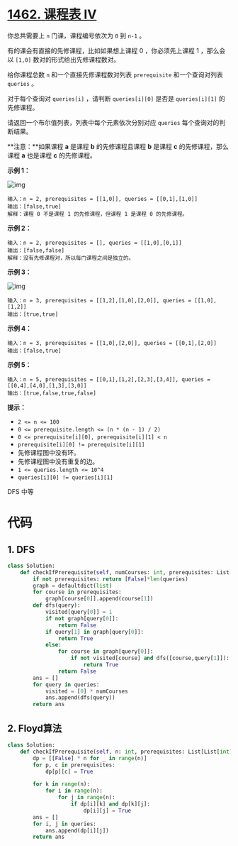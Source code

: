 <!--
 * @Description: 
 * @Autor: Au3C2
 * @Date: 2021-07-14 17:03:56
 * @LastEditors: Au3C2
 * @LastEditTime: 2021-07-14 17:05:23
-->
# [1462. 课程表 IV](https://leetcode-cn.com/problems/course-schedule-iv/)

你总共需要上 `n` 门课，课程编号依次为 `0` 到 `n-1` 。

有的课会有直接的先修课程，比如如果想上课程 0 ，你必须先上课程 1 ，那么会以 `[1,0]` 数对的形式给出先修课程数对。

给你课程总数 `n` 和一个直接先修课程数对列表 `prerequisite` 和一个查询对列表 `queries` 。

对于每个查询对 `queries[i]` ，请判断 `queries[i][0]` 是否是 `queries[i][1]` 的先修课程。

请返回一个布尔值列表，列表中每个元素依次分别对应 `queries` 每个查询对的判断结果。

**注意：**如果课程 **a** 是课程 **b** 的先修课程且课程 **b** 是课程 **c** 的先修课程，那么课程 **a** 也是课程 **c** 的先修课程。

 

**示例 1：**

![img](https://assets.leetcode-cn.com/aliyun-lc-upload/uploads/2020/05/30/graph.png)

```
输入：n = 2, prerequisites = [[1,0]], queries = [[0,1],[1,0]]
输出：[false,true]
解释：课程 0 不是课程 1 的先修课程，但课程 1 是课程 0 的先修课程。
```

**示例 2：**

```
输入：n = 2, prerequisites = [], queries = [[1,0],[0,1]]
输出：[false,false]
解释：没有先修课程对，所以每门课程之间是独立的。
```

**示例 3：**

![img](https://assets.leetcode-cn.com/aliyun-lc-upload/uploads/2020/05/30/graph-1.png)

```
输入：n = 3, prerequisites = [[1,2],[1,0],[2,0]], queries = [[1,0],[1,2]]
输出：[true,true]
```

**示例 4：**

```
输入：n = 3, prerequisites = [[1,0],[2,0]], queries = [[0,1],[2,0]]
输出：[false,true]
```

**示例 5：**

```
输入：n = 5, prerequisites = [[0,1],[1,2],[2,3],[3,4]], queries = [[0,4],[4,0],[1,3],[3,0]]
输出：[true,false,true,false]
```

 

**提示：**

-   `2 <= n <= 100`
-   `0 <= prerequisite.length <= (n * (n - 1) / 2)`
-   `0 <= prerequisite[i][0], prerequisite[i][1] < n`
-   `prerequisite[i][0] != prerequisite[i][1]`
-   先修课程图中没有环。
-   先修课程图中没有重复的边。
-   `1 <= queries.length <= 10^4`
-   `queries[i][0] != queries[i][1]`

DFS 中等

# 代码

## 1. DFS

```PYTHON
class Solution:
    def checkIfPrerequisite(self, numCourses: int, prerequisites: List[List[int]], queries: List[List[int]]) -> List[bool]:
        if not prerequisites: return [False]*len(queries)
        graph = defaultdict(list)
        for course in prerequisites:
            graph[course[0]].append(course[1])
        def dfs(query):
            visited[query[0]] = 1
            if not graph[query[0]]: 
                return False
            if query[1] in graph[query[0]]:
                return True
            else:
                for course in graph[query[0]]:
                    if not visited[course] and dfs([course,query[1]]):
                        return True
                return False
        ans = []
        for query in queries:
            visited = [0] * numCourses
            ans.append(dfs(query))
        return ans
```

## 2. Floyd算法

```python
class Solution:
    def checkIfPrerequisite(self, n: int, prerequisites: List[List[int]], queries: List[List[int]]) -> List[bool]:
        dp = [[False] * n for _ in range(n)]       
        for p, c in prerequisites:
            dp[p][c] = True

        for k in range(n):
            for i in range(n):
                for j in range(n):
                    if dp[i][k] and dp[k][j]:
                        dp[i][j] = True
        ans = []
        for i, j in queries:
            ans.append(dp[i][j])
        return ans
```

